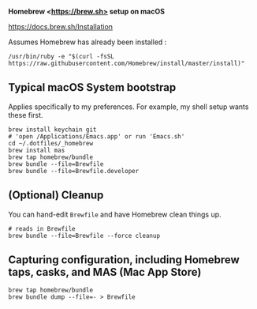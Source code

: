**Homebrew \<https://brew.sh> setup on macOS**

https://docs.brew.sh/Installation

Assumes Homebrew has already been installed :

```shell
/usr/bin/ruby -e "$(curl -fsSL https://raw.githubusercontent.com/Homebrew/install/master/install)"
```

Typical macOS System bootstrap
------------------------------

Applies specifically to my preferences. For example, my shell setup wants these first.

```shell
brew install keychain git
# 'open /Applications/Emacs.app' or run 'Emacs.sh'
cd ~/.dotfiles/_homebrew
brew install mas
brew tap homebrew/bundle
brew bundle --file=Brewfile
brew bundle --file=Brewfile.developer
```

(Optional) Cleanup
------------------

You can hand-edit `Brewfile` and have Homebrew clean things up.

```shell
# reads in Brewfile
brew bundle --file=Brewfile --force cleanup
```

Capturing configuration, including Homebrew taps, casks, and MAS (Mac App Store)
--------------------------------------------------------------------------------

```shell
brew tap homebrew/bundle
brew bundle dump --file=- > Brewfile
```
